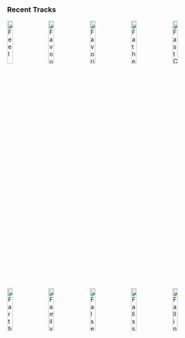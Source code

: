 ### Recent Tracks
[<img src='https://lastfm.freetls.fastly.net/i/u/300x300/1f3149f4e595627a0b9d4ba94810a4e6.png' width='16%' height='16%' alt='Feel'>](https://www.last.fm/music/fletcher/_/feel)&nbsp;&nbsp;&nbsp;&nbsp;[<img src='https://lastfm.freetls.fastly.net/i/u/300x300/92660f76c1255b2280ba677b45701a5c.png' width='16%' height='16%' alt='Favourite Song'>](https://www.last.fm/music/tim%2bchadwick/_/favourite%2bsong)&nbsp;&nbsp;&nbsp;&nbsp;[<img src='https://lastfm.freetls.fastly.net/i/u/300x300/ef6ee44450d6ae57a4a3e1c4b99ff643.png' width='16%' height='16%' alt='Favorite Drug'>](https://www.last.fm/music/daydream%2bmasi/_/favorite%2bdrug)&nbsp;&nbsp;&nbsp;&nbsp;[<img src='https://lastfm.freetls.fastly.net/i/u/300x300/55d5bc14194443e598e91ffc7b222bb1.png' width='16%' height='16%' alt='Father And Son'>](https://www.last.fm/music/yusuf/_/father%2band%2bson)&nbsp;&nbsp;&nbsp;&nbsp;[<img src='https://lastfm.freetls.fastly.net/i/u/300x300/26863bd7ee764b9e846560722f30f67b.png' width='16%' height='16%' alt='Fast Challenges'>](https://www.last.fm/music/chad%2bvalley/_/fast%2bchallenges)&nbsp;&nbsp;&nbsp;&nbsp;<br>[<img src='https://lastfm.freetls.fastly.net/i/u/300x300/327d850d88500bcc8870aff1c4c0b9f5.png' width='16%' height='16%' alt='Farther We Go'>](https://www.last.fm/music/walk%2boff%2bthe%2bearth/_/farther%2bwe%2bgo)&nbsp;&nbsp;&nbsp;&nbsp;[<img src='https://lastfm.freetls.fastly.net/i/u/300x300/d82df11b5ef09d12ed6d95d763b0d809.png' width='16%' height='16%' alt='Family'>](https://www.last.fm/music/the%2bchainsmokers/_/family)&nbsp;&nbsp;&nbsp;&nbsp;[<img src='https://lastfm.freetls.fastly.net/i/u/300x300/945573d5c2df9078469e47a53dea7fab.png' width='16%' height='16%' alt='False Confidence'>](https://www.last.fm/music/noah%2bkahan/_/false%2bconfidence)&nbsp;&nbsp;&nbsp;&nbsp;[<img src='https://lastfm.freetls.fastly.net/i/u/300x300/ce8310d707919b0fd990e673b2367289.png' width='16%' height='16%' alt='Fallss'>](https://www.last.fm/music/bayonne/_/fallss)&nbsp;&nbsp;&nbsp;&nbsp;[<img src='https://lastfm.freetls.fastly.net/i/u/300x300/9d32dd0b27f277a7e9ab856b324f905b.png' width='16%' height='16%' alt='Falling Down The Stairs Of Your Smile'>](https://www.last.fm/music/the%2bnew%2bpornographers/_/falling%2bdown%2bthe%2bstairs%2bof%2byour%2bsmile)&nbsp;&nbsp;&nbsp;&nbsp;<br>